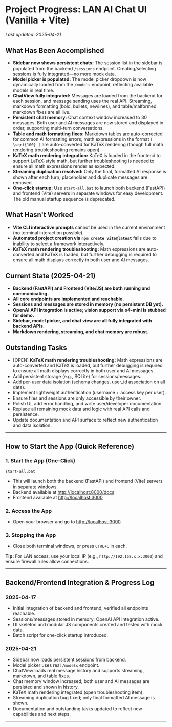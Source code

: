 # Project Progress: LAN AI Chat UI (Vanilla + Vite)

_Last updated: 2025-04-21_

## What Has Been Accomplished
- **Sidebar now shows persistent chats:** The session list in the sidebar is populated from the backend `/sessions` endpoint. Creating/selecting sessions is fully integrated—no more mock data.
- **Model picker is populated:** The model picker dropdown is now dynamically loaded from the `/models` endpoint, reflecting available models in real time.
- **ChatView fully integrated:** Messages are loaded from the backend for each session, and message sending uses the real API. Streaming, markdown formatting (bold, bullets, newlines), and table/malformed markdown fixes are all live.
- **Persistent chat memory:** Chat context window increased to 30 messages. Both user and AI messages are now stored and displayed in order, supporting multi-turn conversations.
- **Table and math formatting fixes:** Markdown tables are auto-corrected for common AI formatting errors; math expressions in the format `[ \sqrt{100} ]` are auto-converted for KaTeX rendering (though full math rendering troubleshooting remains open).
- **KaTeX math rendering integration:** KaTeX is loaded in the frontend to support LaTeX-style math, but further troubleshooting is needed to ensure all math expressions render as expected.
- **Streaming duplication resolved:** Only the final, formatted AI response is shown after each turn; placeholder and duplicate messages are removed.
- **One-click startup:** Use `start-all.bat` to launch both backend (FastAPI) and frontend (Vite) servers in separate windows for easy development. The old manual startup sequence is deprecated.

## What Hasn't Worked
- **Vite CLI interactive prompts** cannot be used in the current environment (no terminal interaction possible).
- **Automated project creation via `npm create vite@latest`** fails due to inability to select a framework interactively.
- **KaTeX math rendering troubleshooting:** Math expressions are auto-converted and KaTeX is loaded, but further debugging is required to ensure all math displays correctly in both user and AI messages.

## Current State (2025-04-21)
- **Backend (FastAPI) and Frontend (Vite/JS) are both running and communicating.**
- **All core endpoints are implemented and reachable.**
- **Sessions and messages are stored in memory (no persistent DB yet).**
- **OpenAI API integration is active; vision support via o4-mini is stubbed for demo.**
- **Sidebar, model picker, and chat view are all fully integrated with backend APIs.**
- **Markdown rendering, streaming, and chat memory are robust.**

## Outstanding Tasks
- [OPEN] **KaTeX math rendering troubleshooting:** Math expressions are auto-converted and KaTeX is loaded, but further debugging is required to ensure all math displays correctly in both user and AI messages.
- Add persistent storage (e.g., SQLite) for sessions/messages.
- Add per-user data isolation (schema changes, user_id association on all data).
- Implement lightweight authentication (username + access key per user).
- Ensure files and sessions are only accessible by their owner.
- Polish UI, add error handling, and write user/developer documentation.
- Replace all remaining mock data and logic with real API calls and persistence.
- Update documentation and API surface to reflect new authentication and data isolation.

---

## How to Start the App (Quick Reference)

### 1. Start the App (One-Click)
```sh
start-all.bat
```
- This will launch both the backend (FastAPI) and frontend (Vite) servers in separate windows.
- Backend available at [http://localhost:8000/docs](http://localhost:8000/docs)
- Frontend available at [http://localhost:3000](http://localhost:3000)

### 2. Access the App
- Open your browser and go to [http://localhost:3000](http://localhost:3000)

### 3. Stopping the App
- Close both terminal windows, or press `CTRL+C` in each.

**Tip:** For LAN access, use your local IP (e.g., `http://192.168.x.x:3000`) and ensure firewall rules allow connections.

---

## Backend/Frontend Integration & Progress Log

### 2025-04-17
- Initial integration of backend and frontend; verified all endpoints reachable.
- Sessions/messages stored in memory; OpenAI API integration active.
- UI skeleton and modular JS components created and tested with mock data.
- Batch script for one-click startup introduced.

### 2025-04-21
- Sidebar now loads persistent sessions from backend.
- Model picker uses real `/models` endpoint.
- ChatView loads real message history and supports streaming, markdown, and table fixes.
- Chat memory window increased; both user and AI messages are persisted and shown in history.
- KaTeX math rendering integrated (open troubleshooting item).
- Streaming duplication bug fixed; only final formatted AI message is shown.
- Documentation and outstanding tasks updated to reflect new capabilities and next steps.

---
